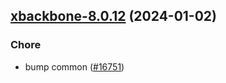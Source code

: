 

## [xbackbone-8.0.12](https://github.com/truecharts/charts/compare/xbackbone-8.0.11...xbackbone-8.0.12) (2024-01-02)

### Chore



- bump common ([#16751](https://github.com/truecharts/charts/issues/16751))